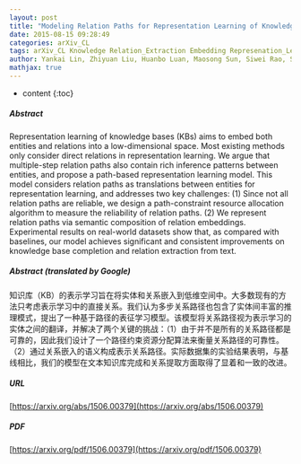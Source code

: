 ```yaml
---
layout: post
title: "Modeling Relation Paths for Representation Learning of Knowledge Bases"
date: 2015-08-15 09:28:49
categories: arXiv_CL
tags: arXiv_CL Knowledge Relation_Extraction Embedding Represenation_Learning Inference Relation
author: Yankai Lin, Zhiyuan Liu, Huanbo Luan, Maosong Sun, Siwei Rao, Song Liu
mathjax: true
---
```


* content
{:toc}

##### Abstract
Representation learning of knowledge bases (KBs) aims to embed both entities and relations into a low-dimensional space. Most existing methods only consider direct relations in representation learning. We argue that multiple-step relation paths also contain rich inference patterns between entities, and propose a path-based representation learning model. This model considers relation paths as translations between entities for representation learning, and addresses two key challenges: (1) Since not all relation paths are reliable, we design a path-constraint resource allocation algorithm to measure the reliability of relation paths. (2) We represent relation paths via semantic composition of relation embeddings. Experimental results on real-world datasets show that, as compared with baselines, our model achieves significant and consistent improvements on knowledge base completion and relation extraction from text.

##### Abstract (translated by Google)
知识库（KB）的表示学习旨在将实体和关系嵌入到低维空间中。大多数现有的方法只考虑表示学习中的直接关系。我们认为多步关系路径也包含了实体间丰富的推理模式，提出了一种基于路径的表征学习模型。该模型将关系路径视为表示学习的实体之间的翻译，并解决了两个关键的挑战：（1）由于并不是所有的关系路径都是可靠的，因此我们设计了一个路径约束资源分配算法来衡量关系路径的可靠性。 （2）通过关系嵌入的语义构成表示关系路径。实际数据集的实验结果表明，与基线相比，我们的模型在文本知识库完成和关系提取方面取得了显着和一致的改进。

##### URL
[https://arxiv.org/abs/1506.00379](https://arxiv.org/abs/1506.00379)

##### PDF
[https://arxiv.org/pdf/1506.00379](https://arxiv.org/pdf/1506.00379)

